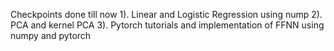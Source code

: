 Checkpoints done till now
1). Linear and Logistic Regression using nump
2). PCA and kernel PCA
3). Pytorch tutorials and implementation of FFNN using numpy and pytorch
